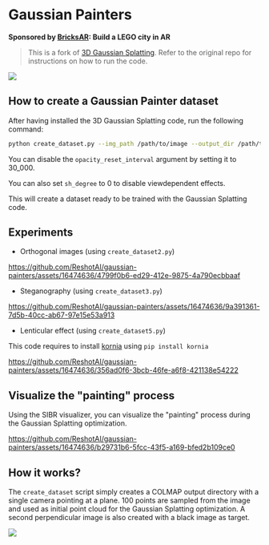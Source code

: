 # Gaussian Painters

**Sponsored by [BricksAR](https://www.bricksar.com): Build a LEGO city in AR**

<blockquote>This is a fork of <a href="https://github.com/graphdeco-inria/gaussian-splatting">3D Gaussian Splatting</a>. Refer to the original repo for instructions on how to run the code.</blockquote>

![](assets/gaussian_painter.jpg)

## How to create a Gaussian Painter dataset

After having installed the 3D Gaussian Splatting code, run the following command:

```bash
python create_dataset.py --img_path /path/to/image --output_dir /path/to/output_dir
```

You can disable the `opacity_reset_interval` argument by setting it to 30_000.

You can also set `sh_degree` to 0 to disable viewdependent effects.

This will create a dataset ready to be trained with the Gaussian Splatting code.

## Experiments

- Orthogonal images (using `create_dataset2.py`)

https://github.com/ReshotAI/gaussian-painters/assets/16474636/4799f0b6-ed29-412e-9875-4a790ecbbaaf

- Steganography (using `create_dataset3.py`)

https://github.com/ReshotAI/gaussian-painters/assets/16474636/9a391361-7d5b-40cc-ab67-97e15e53a913

- Lenticular effect (using `create_dataset5.py`)

This code requires to install [kornia](https://github.com/kornia/kornia) using `pip install kornia`

https://github.com/ReshotAI/gaussian-painters/assets/16474636/356ad0f6-3bcb-46fe-a6f8-421138e54222



## Visualize the "painting" process

Using the SIBR visualizer, you can visualize the "painting" process during the Gaussian Splatting optimization.


https://github.com/ReshotAI/gaussian-painters/assets/16474636/b29731b6-5fcc-43f5-a169-bfed2b109ce0



## How it works?

The `create_dataset` script simply creates a COLMAP output directory with a single camera pointing at a plane. 100 points are sampled from the image and used as initial point cloud for the Gaussian Splatting optimization. A second perpendicular image is also created with a black image as target.

![](assets/colmap.jpg)
